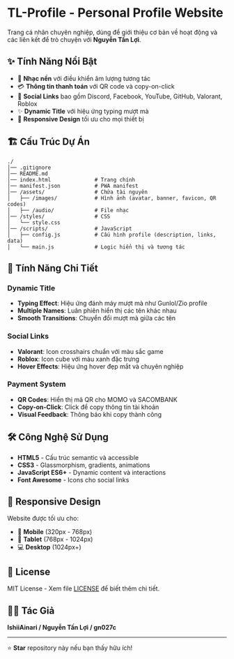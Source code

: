 # TL-Profile - Personal Profile Website

Trang cá nhân chuyên nghiệp, dùng để giới thiệu cơ bản về hoạt động và các liên kết để trò chuyện với **Nguyễn Tấn Lợi**.

## ✨ Tính Năng Nổi Bật

- 🎵 **Nhạc nền** với điều khiển âm lượng tương tác
- 💳 **Thông tin thanh toán** với QR code và copy-on-click
- 🔗 **Social Links** bao gồm Discord, Facebook, YouTube, GitHub, Valorant, Roblox
- ✨ **Dynamic Title** với hiệu ứng typing mượt mà
- 📱 **Responsive Design** tối ưu cho mọi thiết bị

## 🏗️ Cấu Trúc Dự Án

```
./
│── .gitignore
│── README.md
│── index.html              # Trang chính
│── manifest.json           # PWA manifest
│── /assets/                # Chứa tài nguyên
│   ├── /images/            # Hình ảnh (avatar, banner, favicon, QR codes)
│   ├── /audio/             # File nhạc
│── /styles/                # CSS
│   └── style.css
│── /scripts/               # JavaScript
│   ├── config.js           # Cấu hình profile (description, links, data)
│   └── main.js             # Logic hiển thị và tương tác
```

## 🎯 Tính Năng Chi Tiết

### Dynamic Title
- **Typing Effect**: Hiệu ứng đánh máy mượt mà như Gunlol/Zio profile
- **Multiple Names**: Luân phiên hiển thị các tên khác nhau
- **Smooth Transitions**: Chuyển đổi mượt mà giữa các tên

### Social Links
- **Valorant**: Icon crosshairs chuẩn với màu sắc game
- **Roblox**: Icon cube với màu xanh đặc trưng
- **Hover Effects**: Hiệu ứng hover đẹp mắt và chuyên nghiệp

### Payment System
- **QR Codes**: Hiển thị mã QR cho MOMO và SACOMBANK
- **Copy-on-Click**: Click để copy thông tin tài khoản
- **Visual Feedback**: Thông báo khi copy thành công

## 🛠️ Công Nghệ Sử Dụng

- **HTML5** - Cấu trúc semantic và accessible
- **CSS3** - Glassmorphism, gradients, animations
- **JavaScript ES6+** - Dynamic content và interactions
- **Font Awesome** - Icons cho social links

## 📱 Responsive Design

Website được tối ưu cho:
- 📱 **Mobile** (320px - 768px)
- 📱 **Tablet** (768px - 1024px)
- 💻 **Desktop** (1024px+)

## 📄 License

MIT License - Xem file [LICENSE](LICENSE) để biết thêm chi tiết.

## 👨‍💻 Tác Giả

**IshiiAinari / Nguyễn Tấn Lợi / gn027c**

---

⭐ **Star** repository này nếu bạn thấy hữu ích!
